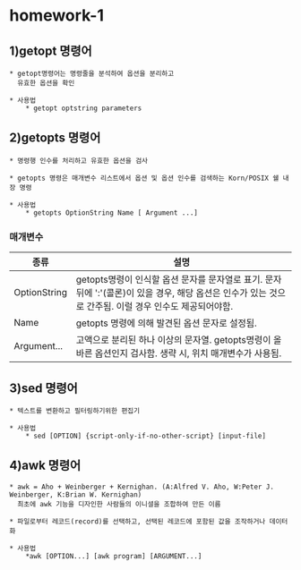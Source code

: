 # homework-1

## 1)getopt 명령어

	* getopt명령어는 명령줄을 분석하여 옵션을 분리하고
	  유효한 옵션을 확인

	* 사용법
		* getopt optstring parameters

## 2)getopts 명령어

	* 명령행 인수를 처리하고 유효한 옵션을 검사
	
	* getopts 명령은 매개변수 리스트에서 옵션 및 옵션 인수를 검색하는 Korn/POSIX 쉘 내장 명령

	* 사용법
		* getopts OptionString Name [ Argument ...]

### 매개변수

|종류|설명|
|---|---|
|OptionString|getopts명령이 인식할 옵션 문자를 문자열로 표기. 문자 뒤에 ':'(콜론)이 있을 경우, 해당 옵션은 인수가 있는 것으로 간주됨. 이럴 경우 인수도 제공되어야함.|
|Name|getopts 명령에 의해 발견된 옵션 문자로 설정됨.|
|Argument...|고액으로 분리된 하나 이상의 문자열. getopts명령이 올바른 옵션인지 검사함. 생략 시, 위치 매개변수가 사용됨.|
		
				
## 3)sed 명령어
	
	* 텍스트를 변환하고 필터링하기위한 편집기

	* 사용법
		* sed [OPTION] {script-only-if-no-other-script} [input-file]

## 4)awk 명령어
	
	* awk = Aho + Weinberger + Kernighan. (A:Alfred V. Aho, W:Peter J. Weinberger, K:Brian W. Kernighan)
	  최초에 awk 기능을 디자인한 사람들의 이니셜을 조합하여 만든 이름

	* 파일로부터 레코드(record)를 선택하고, 선택된 레코드에 포함된 값을 조작하거나 데이터화

	* 사용법
		*awk [OPTION...] [awk program] [ARGUMENT...]
